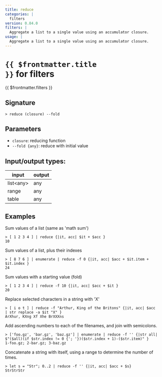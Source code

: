 ```yaml
---
title: reduce
categories: |
  filters
version: 0.84.0
filters: |
  Aggregate a list to a single value using an accumulator closure.
usage: |
  Aggregate a list to a single value using an accumulator closure.
---
```


# <code>{{ $frontmatter.title }}</code> for filters

<div class='command-title'>{{ $frontmatter.filters }}</div>

## Signature

```> reduce (closure) --fold```

## Parameters

 -  `closure`: reducing function
 -  `--fold {any}`: reduce with initial value


## Input/output types:

| input     | output |
| --------- | ------ |
| list\<any\> | any    |
| range     | any    |
| table     | any    |
## Examples

Sum values of a list (same as 'math sum')
```shell
> [ 1 2 3 4 ] | reduce {|it, acc| $it + $acc }
10
```

Sum values of a list, plus their indexes
```shell
> [ 8 7 6 ] | enumerate | reduce -f 0 {|it, acc| $acc + $it.item + $it.index }
24
```

Sum values with a starting value (fold)
```shell
> [ 1 2 3 4 ] | reduce -f 10 {|it, acc| $acc + $it }
20
```

Replace selected characters in a string with 'X'
```shell
> [ i o t ] | reduce -f "Arthur, King of the Britons" {|it, acc| $acc | str replace -a $it "X" }
ArXhur, KXng Xf Xhe BrXXXns
```

Add ascending numbers to each of the filenames, and join with semicolons.
```shell
> ['foo.gz', 'bar.gz', 'baz.gz'] | enumerate | reduce -f '' {|str all| $"($all)(if $str.index != 0 {'; '})($str.index + 1)-($str.item)" }
1-foo.gz; 2-bar.gz; 3-baz.gz
```

Concatenate a string with itself, using a range to determine the number of times.
```shell
> let s = "Str"; 0..2 | reduce -f '' {|it, acc| $acc + $s}
StrStrStr
```
